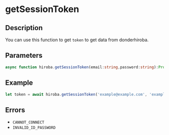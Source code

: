 # getSessionToken

## Description
You can use this function to get `token` to get data from donderhiroba. 

## Parameters 
```ts
async function hiroba.getSessionToken(email:string,password:string):Promise<string>
```
## Example
```ts
let token = await hiroba.getSessionToken('example@example.com', 'example');
```
## Errors
- `CANNOT_CONNECT`
- `INVALID_ID_PASSWORD`
